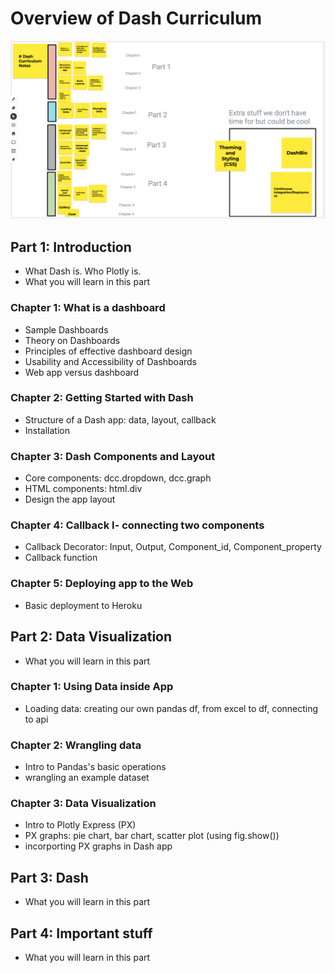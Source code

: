 # Overview of Dash Curriculum

![](brainstorm_draft1.png)

## Part 1: Introduction
 
 - What Dash is. Who Plotly is.
 - What you will learn in this part

### Chapter 1: What is a dashboard

- Sample Dashboards
- Theory on Dashboards
- Principles of effective dashboard design
- Usability and Accessibility of Dashboards
- Web app versus dashboard

### Chapter 2: Getting Started with Dash

 - Structure of a Dash app: data, layout, callback
 - Installation

### Chapter 3: Dash Components and Layout

 - Core components: dcc.dropdown, dcc.graph 
 - HTML components: html.div
 - Design the app layout

### Chapter 4: Callback I- connecting two components

 - Callback Decorator: Input, Output, Component_id, Component_property
 - Callback function
 
### Chapter 5: Deploying app to the Web

 - Basic deployment to Heroku

## Part 2: Data Visualization

 - What you will learn in this part

### Chapter 1: Using Data inside App

 - Loading data: creating our own pandas df, from excel to df, connecting to api 
 
### Chapter 2: Wrangling data

 - Intro to Pandas's basic operations
 - wrangling an example dataset 

### Chapter 3: Data Visualization

 - Intro to Plotly Express (PX)
 - PX graphs: pie chart, bar chart, scatter plot (using fig.show())
 - incorporting PX graphs in Dash app 

## Part 3: Dash

 - What you will learn in this part

## Part 4: Important stuff

 - What you will learn in this part
